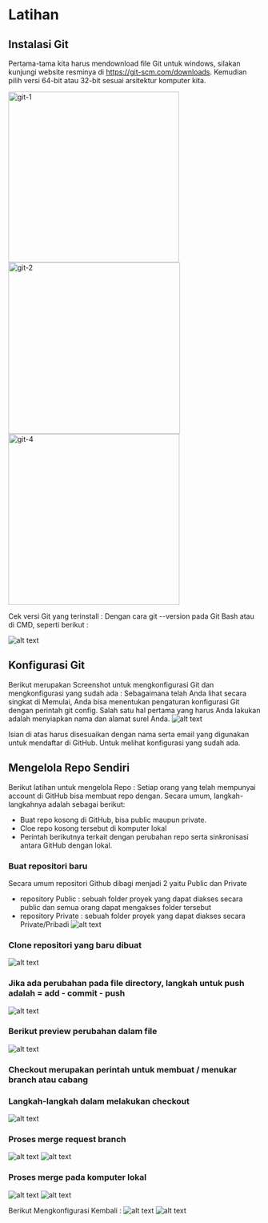 # Latihan

## Instalasi Git
Pertama-tama kita harus mendownload file Git untuk windows, silakan kunjungi website resminya di https://git-scm.com/downloads. 
Kemudian pilih versi 64-bit atau 32-bit sesuai arsitektur komputer kita.

<img width="341" alt="git-1" src="https://user-images.githubusercontent.com/115064323/224933358-76803fb3-14bd-4a90-aaba-7322eb928071.png">
<img width="343" alt="git-2" src="https://user-images.githubusercontent.com/115064323/224933410-5756b9f8-2a3a-42ea-b623-f9202dc8d0e7.png">
<img width="342" alt="git-4" src="https://user-images.githubusercontent.com/115064323/224933478-5ac87615-fdd2-40bb-a086-25603f115d10.png">

 Cek versi Git yang terinstall :
 Dengan cara git --version pada Git Bash atau di CMD, seperti berikut :
 
 ![alt text](gambar-01.jpg?raw=true)

## Konfigurasi Git
Berikut merupakan Screenshot untuk mengkonfigurasi Git dan mengkonfigurasi yang sudah ada :
Sebagaimana telah Anda lihat secara singkat di Memulai, Anda bisa menentukan pengaturan konfigurasi Git dengan perintah git config. Salah satu hal pertama yang harus Anda lakukan adalah menyiapkan nama dan alamat surel Anda.
 ![alt text](gambar-02.jpg?raw=true)
 
 Isian di atas harus disesuaikan dengan nama serta email yang digunakan untuk mendaftar di GitHub. Untuk melihat konfigurasi yang sudah ada.
 
 ## Mengelola Repo Sendiri
Berikut latihan untuk mengelola Repo : 
Setiap orang yang telah mempunyai account di GitHub bisa membuat repo dengan. Secara umum, langkah-langkahnya adalah sebagai berikut:

- Buat repo kosong di GitHub, bisa public maupun private.
- Cloe repo kosong tersebut di komputer lokal
- Perintah berikutnya terkait dengan perubahan repo serta sinkronisasi antara GitHub dengan lokal.

### Buat repositori baru
Secara umum repositori Github dibagi menjadi 2 yaitu Public dan Private
- repository Public : sebuah folder proyek yang dapat diakses secara public dan semua orang dapat mengakses folder tersebut
- repository Private : sebuah folder proyek yang dapat diakses secara Private/Pribadi 
![alt text](gambar-03.jpg?raw=true)

### Clone repositori yang baru dibuat
![alt text](gambar-04.jpg?raw=true)
 
### Jika ada perubahan pada file directory, langkah untuk push adalah = add - commit - push
![alt text](gambar-05.jpg?raw=true)

### Berikut preview perubahan dalam file
![alt text](gambar-06.jpg?raw=true)

### Checkout merupakan perintah untuk membuat / menukar branch atau cabang

### Langkah-langkah dalam melakukan checkout
![alt text](gambar-07.jpg?raw=true)

### Proses merge request branch
![alt text](gambar-08.jpg?raw=true)
![alt text](gambar-09.jpg?raw=true)


### Proses merge pada komputer lokal
![alt text](gambar-10.jpg?raw=true)
![alt text](gambar-11.jpg?raw=true)

Berikut Mengkonfigurasi Kembali :
![alt text](gambar-12.jpg?raw=true)
![alt text](gambar-13.jpg?raw=true)
